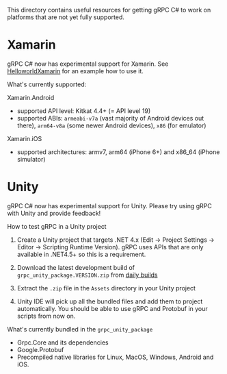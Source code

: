 This directory contains useful resources for getting gRPC C# to work on
platforms that are not yet fully supported.

# Xamarin

gRPC C# now has experimental support for Xamarin.
See [HelloworldXamarin](/examples/csharp/HelloworldXamarin) for an example how to use it.

What's currently supported:

Xamarin.Android
- supported API level: Kitkat 4.4+ (= API level 19)
- supported ABIs: `armeabi-v7a` (vast majority of Android devices out there), 
  `arm64-v8a` (some newer Android devices), `x86` (for emulator)

Xamarin.iOS
- supported architectures: armv7, arm64 (iPhone 6+) and x86_64 (iPhone simulator)

# Unity

gRPC C# now has experimental support for Unity. Please try using gRPC with
Unity and provide feedback!

How to test gRPC in a Unity project

1. Create a Unity project that targets .NET 4.x (Edit -> Project Settings -> Editor -> Scripting Runtime Version). gRPC uses APIs that are only available in .NET4.5+ so this is a requirement.

2. Download the latest development build of `grpc_unity_package.VERSION.zip` from
   [daily builds](https://packages.grpc.io/)

3. Extract the `.zip` file in the `Assets` directory in your Unity project

4. Unity IDE will pick up all the bundled files and add them to project automatically.
   You should be able to use gRPC and Protobuf in your scripts from now on.

What's currently bundled in the `grpc_unity_package`
-  Grpc.Core and its dependencies
-  Google.Protobuf
-  Precompiled native libraries for Linux, MacOS, Windows, Android and iOS.
